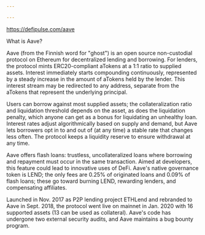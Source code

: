 ```yaml
---

---
```


https://defipulse.com/aave

What is Aave?

Aave (from the Finnish word for "ghost") is an open source non-custodial protocol on Ethereum for decentralized lending and borrowing. For lenders, the protocol mints ERC20-compliant aTokens at a 1:1 ratio to supplied assets. Interest immediately starts compounding continuously, represented by a steady increase in the amount of aTokens held by the lender. This interest stream may be redirected to any address, separate from the aTokens that represent the underlying principal.

Users can borrow against most supplied assets; the collateralization ratio and liquidation threshold depends on the asset, as does the liquidation penalty, which anyone can get as a bonus for liquidating an unhealthy loan. Interest rates adjust algorithmically based on supply and demand, but Aave lets borrowers opt in to and out of (at any time) a stable rate that changes less often. The protocol keeps a liquidity reserve to ensure withdrawal at any time.

Aave offers flash loans: trustless, uncollateralized loans where borrowing and repayment must occur in the same transaction. Aimed at developers, this feature could lead to innovative uses of DeFi. Aave's native governance token is LEND; the only fees are 0.25% of originated loans and 0.09% of flash loans; these go toward burning LEND, rewarding lenders, and compensating affiliates.

Launched in Nov. 2017 as P2P lending project ETHLend and rebranded to Aave in Sept. 2018, the protocol went live on mainnet in Jan. 2020 with 16 supported assets (13 can be used as collateral). Aave's code has undergone two external security audits, and Aave maintains a bug bounty program.

